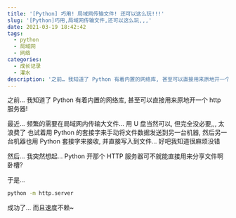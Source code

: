 ```yaml
---
title: '[Python] 巧用! 局域网传输文件! 还可以这么玩!!!'
slug: '[Python]巧用,局域网传输文件,还可以这么玩,,,'
date: 2021-03-19 18:42:42
tags:
  - python
  - 局域网
  - 网络
categories:
  - 成长记录
  - 灌水
description: '之前… 我知道了 Python 有着内置的网络库, 甚至可以直接用来原地开一个 http 服务器!最近… 频繁的需要在局域网内传输大文件… 用 U 盘当然可以, 但完全没必要, 太浪费了也试着用 Python 的套接字来手动将文件数据发送到另一台机器, 然后另一台机器也用 Python 套接字来接收, 并直接写入到文件… 好吧我知道很麻烦没错然后… 我突然想起… Python 开那个 HTTP 服务器可不就能直接用来分享文件啊卧槽?于是…python -m http.server成功了… 而且'
---
```


之前... 我知道了 Python 有着内置的网络库, 甚至可以直接用来原地开一个 http 服务器!


最近... 频繁的需要在局域网内传输大文件... 用 U 盘当然可以, 但完全没必要,,, 太浪费了
也试着用 Python 的套接字来手动将文件数据发送到另一台机器, 然后另一台机器也用 Python 套接字来接收, 并直接写入到文件... 好吧我知道很麻烦没错


然后... 我突然想起... Python 开那个 HTTP 服务器可不就能直接用来分享文件啊卧槽?


于是...

```bash
python -m http.server
```

成功了... 而且速度不赖~
